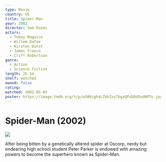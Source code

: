```yaml
---
type: Movie
country: US
title: Spider-Man
year: 2002
director: Sam Raimi
actors:
  - Tobey Maguire
  - Willem Dafoe
  - Kirsten Dunst
  - James Franco
  - Cliff Robertson
genre:
  - Action
  - Science Fiction
length: 2h 1m
shelf: watched
owned: false
rating:
watched: 2002-05-03
poster: https://image.tmdb.org/t/p/w500/gh4cZbhZxyTbgxQPxD0dOudNPTn.jpg
---
```


# Spider-Man (2002)

![](https://image.tmdb.org/t/p/w500/gh4cZbhZxyTbgxQPxD0dOudNPTn.jpg)

After being bitten by a genetically altered spider at Oscorp, nerdy but endearing high school student Peter Parker is endowed with amazing powers to become the superhero known as Spider-Man.